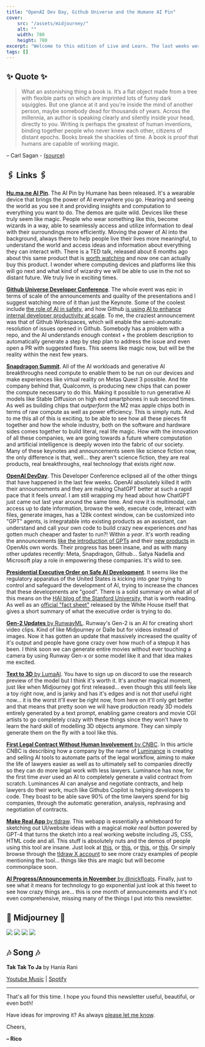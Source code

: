 ```yaml
---
title: "OpenAI Dev Day, Github Universe and the Humane AI Pin"
cover:
    src: "/assets/midjourney/"
    alt: ""
    width: 780
    height: 780
excerpt: "Welcome to this edition of Live and Learn. The last weeks were an absolute bonanza in terms of things that happened in the world of AI. The White House's Presidents Executive Order, OpenAI's Dev Day, the Github Universe conference, the SnapDragon Summit, RunwayML Gen-2 updates, Luma AIs Genie for text to 3D model generation, an AI automatically negotiating/creating a valid legal contract, xAi releasing their first model Grok and so so much more. Frankly, it's been a bit overwhelming. The pace of development and the direction things are going towards just feel insane. And still, it's only a glimpse of what is yet to come, soon we will live with literal magic at our fingertips. This edition of Live and Learn will be one of the longest ones yet, but I hope you enjoy it anyways."
tags: []
---
```


## ✨ Quote ✨

> What an astonishing thing a book is. It’s a flat object made from a tree with flexible parts on which are imprinted lots of funny dark squiggles. But one glance at it and you’re inside the mind of another person, maybe somebody dead for thousands of years. Across the millennia, an author is speaking clearly and silently inside your head, directly to you. Writing is perhaps the greatest of human inventions, binding together people who never knew each other, citizens of distant epochs. Books break the shackles of time. A book is proof that humans are capable of working magic.

– Carl Sagan - [(source)](https://www.youtube.com/watch?v=MVu4duLOF6Y)

## 🖇️ Links 🖇️

[**Hu.ma.ne AI Pin**](https://hu.ma.ne/aipin). The AI Pin by Humane has been released. It's a wearable device that brings the power of AI everywhere you go. Hearing and seeing the world as you see it and providing insights and computation to everything you want to do. The demos are quite wild. Devices like these truly seem like magic. People who wear something like this, become wizards in a way, able to seamlessly access and utilize information to deal with their surroundings more efficiently. Moving the power of AI into the background, always there to help people live their lives more meaningful, to understand the world and access ideas and information about everything they can interact with. There is a TED talk, released about 6 months ago about this same product that is [worth watching](https://www.youtube.com/watch?v=gMsQO5u7-NQ) and now one can actually buy this product. I wonder where computing devices and platforms like this will go next and what kind of wizardry we will be able to use in the not so distant future. We truly live in exciting times. 

[**Github Universe Developer Conference**](https://www.youtube.com/watch?v=NrQkdDVupQE&list=PL0lo9MOBetEGF_pCQVCc_3z36ihKSolLC&index=1). The whole event was epic in terms of scale of the announcements and quality of the presentations and I suggest watching more of it than just the Keynote. Some of the coolest include [the role of AI in safety](https://www.youtube.com/watch?v=bvUMWug_iLU), and how Github [is using AI to enhance internal developer productivity at scale](https://www.youtube.com/watch?v=hleHx2Uiqmo). To me, the craziest announcement was that of Github Workspaces, which will enable the semi-automatic resolution of issues opened in Github. Somebody has a problem with a repo, and the AI understands enough context + the problem description to automatically generate a step by step plan to address the issue and even open a PR with suggested fixes. This seems like magic now, but will be the reality within the next few years. 

[**Snapdragon Summit**](https://www.youtube.com/watch?v=h_vh7_n_OPs). All of the AI workloads and generative AI breakthroughs need compute to enable them to be run on our devices and make experiences like virtual reality on Metas Quest 3 possible. And hte company behind that, Qualcomm, is producing new chips that can power the compute necessary to do this. Making it possible to run generative AI models like Stable Diffusion on high end smartphones in sub second times. As well as building chips that *outperform* the M2 max apple chips both in terms of raw compute as well as power efficiency. This is simply nuts. And to me this all of this is exciting, to be able to see how all these pieces fit together and how the whole industry, both on the software and hardware sides comes together to build literal, real life magic. How with the innovation of all these companies, we are going towards a future where computation and artificial intelligence is deeply woven into the fabric of our society. Many of these keynotes and announcements seem like science fiction now, the only difference is that, well... they aren't science fiction, they are real products, real breakthroughs, real technology that exists *right now*. 

[**OpenAI DevDay**](https://www.youtube.com/watch?v=U9mJuUkhUzk). This Developer Conference eclipsed all of the other things that have happened in the last few weeks. OpenAI absolutely killed it with their announcements and they are making ChatGPT better at such a rapid pace that it feels *unreal*. I am still wrapping my head about how ChatGPT just came out last year around the same time. And now it is multimodal, can access up to date information, browse the web, execute code, interact with files, generate images, has a 128k context window, can be customized into "GPT" agents, is integratable into existing products as an assistant, can understand and call your own code to build crazy new experiences *and* has gotten much cheaper and faster to run?! Within a *year*. It's worth reading the announcements [like the introduction of GPTs](https://openai.com/blog/introducing-gpts) and their [new products](https://openai.com/blog/new-models-and-developer-products-announced-at-devday) in OpenAIs own words. Their progress has been insane, and as with many other updates recently: Meta, Snapdragon, Github... Satya Nadella and Microsoft play a role in empowering these companies. It's wild to see.

[**Presidential Executive Order on Safe AI Development**](https://www.whitehouse.gov/briefing-room/presidential-actions/2023/10/30/executive-order-on-the-safe-secure-and-trustworthy-development-and-use-of-artificial-intelligence/). It seems like the regulatory apparatus of the United States is kicking into gear trying to control and safeguard the development of AI, trying to increase the chances that these developments are "good". There is a solid summary on what all of this means on the [HAI blog of the Stanford University](https://hai.stanford.edu/news/decoding-white-house-ai-executive-orders-achievements), that is worth reading. As well as an [official "fact sheet"](https://www.whitehouse.gov/briefing-room/statements-releases/2023/10/30/fact-sheet-president-biden-issues-executive-order-on-safe-secure-and-trustworthy-artificial-intelligence/) released by the White House itself that gives a short summary of what the executive order is trying to do. 

[**Gen-2 Updates** by RunwayML](https://twitter.com/runwayml/status/1720064304374792615). Runway's Gen-2 is an AI for creating short video clips. Kind of like Midjourney or Dalle but for videos instead of images. Now it has gotten an update that massively increased the quality of it's output and people have gone crazy over how much of a stepup it has been. I think soon we can generate entire movies without ever touching a camera by using Runway Gen-x or some model like it and that idea makes me excited. 

[**Text to 3D** by LumaAI](https://lumalabs.ai/genie). You have to sign up on discord to use the research preview of the model but I think it's worth it. It's another magical moment, just like when Midjourney got first released... even though this still feels like a toy right now, and is janky and has it's edges and is not *that* useful right now... it is the worst it'll ever be right now, from here on it'll only get better and that means that pretty soon we will have production ready 3D models entirely generated by a text prompt, enabling game creators and movie CGI artists to go completely crazy with these things since they won't have to learn the hard skill of modelling 3D objects anymore. They can simply generate them on the fly with a tool like this. 

[**First Legal Contract Without Human Involvement** by CNBC](https://www.cnbc.com/2023/11/07/ai-negotiates-legal-contract-without-humans-involved-for-first-time.html). In this article CNBC is describing how a company by the name of [Luminance](https://www.luminance.com/) is creating and selling AI tools to automate parts of the legal workflow, aiming to make the life of lawyers easier as well as to ultimately sell to companies directly so they can do more legal work with less lawyers. Luminance has now, for the first time *ever* used an AI to completely generate a valid contract from scratch. Luminances AI can analyse and negotiate contracts, and help lawyers do their work, much like Githubs Copilot is helping developers to code. They boast to be able save 90% of the time lawyers spend for big companies, through the automatic generation, analysis, rephrasing and negotiation of contracts.

[**Make Real App** by tldraw](https://makereal.tldraw.com/). This webapp is essentially a whiteboard for sketching out UI/website ideas with a magical *make real button* powered by GPT-4 that turns the sketch into a real working website including JS, CSS, HTML code and all. This stuff is absolutely nuts and the demos of people using this tool are insane. Just look at [this](https://twitter.com/liuyuxxd/status/1725331464802447405), or [this](https://twitter.com/tldraw/status/1725476534754910275), or [this](https://twitter.com/dubenko_/status/1725178991928094777), or [this](https://twitter.com/nickfloats/status/1725298483320828152). Or simply browse through the [tldraw X account](https://twitter.com/tldraw) to see more crazy examples of people mentioning the tool... things like this are magic but will become commonplace soon. 

[**AI Progress/Announcements in November** by @nickfloats](https://twitter.com/nickfloats/status/1724757425319026949). Finally, just to see what it means for technology to go exponential just look at this tweet to see how crazy things are... this is one month of announcements and it's not even comprehensive, missing many of the things I put into this newsletter. 

## 🌌 Midjourney 🌌

![](/assets/midjourney/)
![](/assets/midjourney/)
![](/assets/midjourney/)
![](/assets/midjourney/)


## 🎶 Song 🎶

**Tak Tak To Ja** by Hania Rani 

[Youtube Music](https://music.youtube.com/watch?v=NEwKnD-2JRw) | [Spotify](https://open.spotify.com/track/7p177c5GeHJ52QLg7iFdPi)

---

That's all for this time. I hope you found this newsletter useful, beautiful, or even both!

Have ideas for improving it? As always [please let me know](https://airtable.com/shro1VeyG4lkNXkx2). 

Cheers,

**– Rico**
